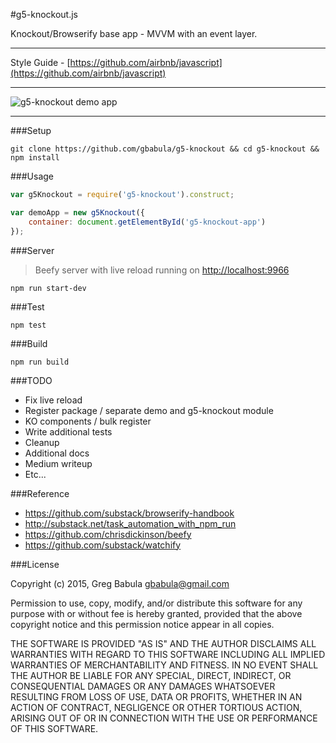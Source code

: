 #g5-knockout.js

Knockout/Browserify base app - MVVM with an event layer.

---

Style Guide - [https://github.com/airbnb/javascript](https://github.com/airbnb/javascript)

---

![g5-knockout demo app](http://oi60.tinypic.com/9fz12u.jpg)

---

###Setup

```
git clone https://github.com/gbabula/g5-knockout && cd g5-knockout && npm install
```

###Usage

```js
var g5Knockout = require('g5-knockout').construct;

var demoApp = new g5Knockout({
    container: document.getElementById('g5-knockout-app')
});
```

###Server

> Beefy server with live reload running on [http://localhost:9966](http://localhost:9966)

```
npm run start-dev
```

###Test

```
npm test
```

###Build

```
npm run build
```

###TODO

* Fix live reload
* Register package / separate  demo and g5-knockout module
* KO components / bulk register
* Write additional tests
* Cleanup
* Additional docs
* Medium writeup
* Etc...

###Reference

* https://github.com/substack/browserify-handbook
* http://substack.net/task_automation_with_npm_run 
* https://github.com/chrisdickinson/beefy
* https://github.com/substack/watchify

###License

Copyright (c) 2015, Greg Babula <gbabula@gmail.com>

Permission to use, copy, modify, and/or distribute this software for any purpose with or without fee is hereby granted, provided that the above copyright notice and this permission notice appear in all copies.

THE SOFTWARE IS PROVIDED "AS IS" AND THE AUTHOR DISCLAIMS ALL WARRANTIES WITH REGARD TO THIS SOFTWARE INCLUDING ALL IMPLIED WARRANTIES OF MERCHANTABILITY AND FITNESS. IN NO EVENT SHALL THE AUTHOR BE LIABLE FOR ANY SPECIAL, DIRECT, INDIRECT, OR CONSEQUENTIAL DAMAGES OR ANY DAMAGES WHATSOEVER RESULTING FROM LOSS OF USE, DATA OR PROFITS, WHETHER IN AN ACTION OF CONTRACT, NEGLIGENCE OR OTHER TORTIOUS ACTION, ARISING OUT OF OR IN CONNECTION WITH THE USE OR PERFORMANCE OF THIS SOFTWARE.
